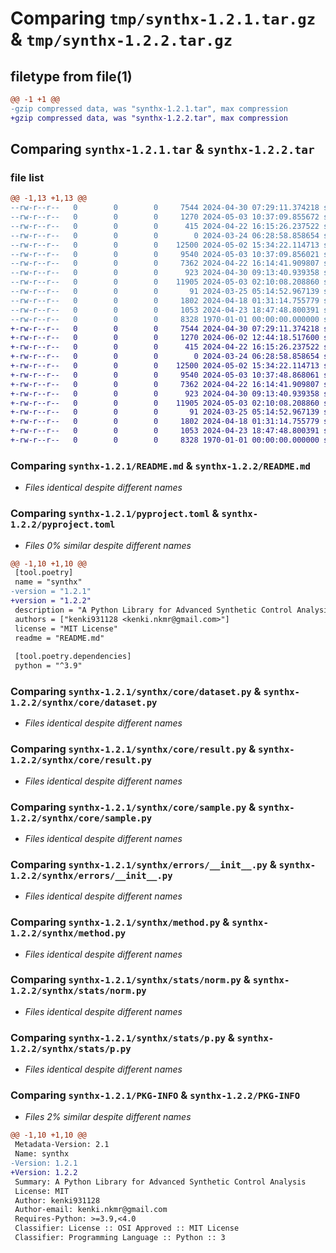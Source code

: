# Comparing `tmp/synthx-1.2.1.tar.gz` & `tmp/synthx-1.2.2.tar.gz`

## filetype from file(1)

```diff
@@ -1 +1 @@
-gzip compressed data, was "synthx-1.2.1.tar", max compression
+gzip compressed data, was "synthx-1.2.2.tar", max compression
```

## Comparing `synthx-1.2.1.tar` & `synthx-1.2.2.tar`

### file list

```diff
@@ -1,13 +1,13 @@
--rw-r--r--   0        0        0     7544 2024-04-30 07:29:11.374218 synthx-1.2.1/README.md
--rw-r--r--   0        0        0     1270 2024-05-03 10:37:09.855672 synthx-1.2.1/pyproject.toml
--rw-r--r--   0        0        0      415 2024-04-22 16:15:26.237522 synthx-1.2.1/synthx/__init__.py
--rw-r--r--   0        0        0        0 2024-03-24 06:28:58.858654 synthx-1.2.1/synthx/core/__init__.py
--rw-r--r--   0        0        0    12500 2024-05-02 15:34:22.114713 synthx-1.2.1/synthx/core/dataset.py
--rw-r--r--   0        0        0     9540 2024-05-03 10:37:09.856021 synthx-1.2.1/synthx/core/result.py
--rw-r--r--   0        0        0     7362 2024-04-22 16:14:41.909807 synthx-1.2.1/synthx/core/sample.py
--rw-r--r--   0        0        0      923 2024-04-30 09:13:40.939358 synthx-1.2.1/synthx/errors/__init__.py
--rw-r--r--   0        0        0    11905 2024-05-03 02:10:08.208860 synthx-1.2.1/synthx/method.py
--rw-r--r--   0        0        0       91 2024-03-25 05:14:52.967139 synthx-1.2.1/synthx/stats/__init__.py
--rw-r--r--   0        0        0     1802 2024-04-18 01:31:14.755779 synthx-1.2.1/synthx/stats/norm.py
--rw-r--r--   0        0        0     1053 2024-04-23 18:47:48.800391 synthx-1.2.1/synthx/stats/p.py
--rw-r--r--   0        0        0     8328 1970-01-01 00:00:00.000000 synthx-1.2.1/PKG-INFO
+-rw-r--r--   0        0        0     7544 2024-04-30 07:29:11.374218 synthx-1.2.2/README.md
+-rw-r--r--   0        0        0     1270 2024-06-02 12:44:18.517600 synthx-1.2.2/pyproject.toml
+-rw-r--r--   0        0        0      415 2024-04-22 16:15:26.237522 synthx-1.2.2/synthx/__init__.py
+-rw-r--r--   0        0        0        0 2024-03-24 06:28:58.858654 synthx-1.2.2/synthx/core/__init__.py
+-rw-r--r--   0        0        0    12500 2024-05-02 15:34:22.114713 synthx-1.2.2/synthx/core/dataset.py
+-rw-r--r--   0        0        0     9540 2024-05-03 10:37:48.868061 synthx-1.2.2/synthx/core/result.py
+-rw-r--r--   0        0        0     7362 2024-04-22 16:14:41.909807 synthx-1.2.2/synthx/core/sample.py
+-rw-r--r--   0        0        0      923 2024-04-30 09:13:40.939358 synthx-1.2.2/synthx/errors/__init__.py
+-rw-r--r--   0        0        0    11905 2024-05-03 02:10:08.208860 synthx-1.2.2/synthx/method.py
+-rw-r--r--   0        0        0       91 2024-03-25 05:14:52.967139 synthx-1.2.2/synthx/stats/__init__.py
+-rw-r--r--   0        0        0     1802 2024-04-18 01:31:14.755779 synthx-1.2.2/synthx/stats/norm.py
+-rw-r--r--   0        0        0     1053 2024-04-23 18:47:48.800391 synthx-1.2.2/synthx/stats/p.py
+-rw-r--r--   0        0        0     8328 1970-01-01 00:00:00.000000 synthx-1.2.2/PKG-INFO
```

### Comparing `synthx-1.2.1/README.md` & `synthx-1.2.2/README.md`

 * *Files identical despite different names*

### Comparing `synthx-1.2.1/pyproject.toml` & `synthx-1.2.2/pyproject.toml`

 * *Files 0% similar despite different names*

```diff
@@ -1,10 +1,10 @@
 [tool.poetry]
 name = "synthx"
-version = "1.2.1"
+version = "1.2.2"
 description = "A Python Library for Advanced Synthetic Control Analysis"
 authors = ["kenki931128 <kenki.nkmr@gmail.com>"]
 license = "MIT License"
 readme = "README.md"
 
 [tool.poetry.dependencies]
 python = "^3.9"
```

### Comparing `synthx-1.2.1/synthx/core/dataset.py` & `synthx-1.2.2/synthx/core/dataset.py`

 * *Files identical despite different names*

### Comparing `synthx-1.2.1/synthx/core/result.py` & `synthx-1.2.2/synthx/core/result.py`

 * *Files identical despite different names*

### Comparing `synthx-1.2.1/synthx/core/sample.py` & `synthx-1.2.2/synthx/core/sample.py`

 * *Files identical despite different names*

### Comparing `synthx-1.2.1/synthx/errors/__init__.py` & `synthx-1.2.2/synthx/errors/__init__.py`

 * *Files identical despite different names*

### Comparing `synthx-1.2.1/synthx/method.py` & `synthx-1.2.2/synthx/method.py`

 * *Files identical despite different names*

### Comparing `synthx-1.2.1/synthx/stats/norm.py` & `synthx-1.2.2/synthx/stats/norm.py`

 * *Files identical despite different names*

### Comparing `synthx-1.2.1/synthx/stats/p.py` & `synthx-1.2.2/synthx/stats/p.py`

 * *Files identical despite different names*

### Comparing `synthx-1.2.1/PKG-INFO` & `synthx-1.2.2/PKG-INFO`

 * *Files 2% similar despite different names*

```diff
@@ -1,10 +1,10 @@
 Metadata-Version: 2.1
 Name: synthx
-Version: 1.2.1
+Version: 1.2.2
 Summary: A Python Library for Advanced Synthetic Control Analysis
 License: MIT
 Author: kenki931128
 Author-email: kenki.nkmr@gmail.com
 Requires-Python: >=3.9,<4.0
 Classifier: License :: OSI Approved :: MIT License
 Classifier: Programming Language :: Python :: 3
```

